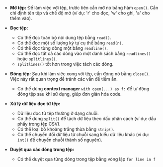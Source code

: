 *   **Mở tệp:** Để làm việc với tệp, trước tiên cần mở nó bằng hàm `open()`. Cần chỉ định tên tệp và chế độ mở (ví dụ: 'r' cho đọc, 'w' cho ghi, 'a' cho thêm vào).

*   **Đọc tệp:**
    *   Có thể đọc toàn bộ nội dung tệp bằng `read()`.
    *   Có thể đọc một số lượng ký tự cụ thể bằng `read(n)`.
    *   Có thể đọc từng dòng một bằng `readline()`.
    *   Có thể đọc tất cả các dòng vào một danh sách bằng `readlines()` hoặc `splitlines()`.
    *  `splitlines()` tốt hơn trong việc tách các dòng.

*  **Đóng tệp:** Sau khi làm việc xong với tệp, cần đóng nó bằng `close()`. Việc này rất quan trọng để tránh các vấn đề tiềm ẩn.
    *   Có thể dùng **context manager** `with open(...) as f:` để tự động đóng tệp sau khi sử dụng, giúp đơn giản hóa code.
    
*   **Xử lý dữ liệu đọc từ tệp:**
    *   Dữ liệu đọc từ tệp thường ở dạng chuỗi.
    *   Có thể dùng `split()` để tách dữ liệu theo dấu phân cách (ví dụ: dấu phẩy trong tệp CSV).
    *   Có thể loại bỏ khoảng trắng thừa bằng `strip()`.
    *   Có thể chuyển đổi dữ liệu từ chuỗi sang kiểu dữ liệu khác (ví dụ: `int()` để chuyển chuỗi thành số nguyên).

*   **Duyệt qua các dòng trong tệp:**
    *   Có thể duyệt qua từng dòng trong tệp bằng vòng lặp `for line in f`
